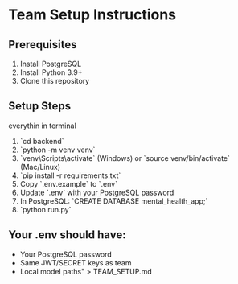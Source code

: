 # Team Setup Instructions

## Prerequisites
1. Install PostgreSQL
2. Install Python 3.9+
3. Clone this repository

## Setup Steps
everythin in terminal
1. \`cd backend\`
2. \`python -m venv venv\`
3. \`venv\\Scripts\\activate\` (Windows) or \`source venv/bin/activate\` (Mac/Linux)
4. \`pip install -r requirements.txt\`
5. Copy \`.env.example\` to \`.env\`
6. Update \`.env\` with your PostgreSQL password
7. In PostgreSQL: \`CREATE DATABASE mental_health_app;\`
8. \`python run.py\`

## Your .env should have:
- Your PostgreSQL password
- Same JWT/SECRET keys as team
- Local model paths" > TEAM_SETUP.md